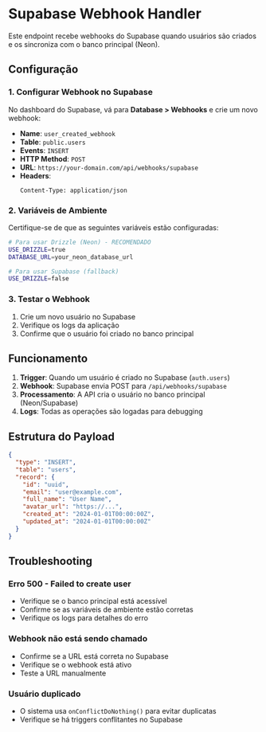 # Supabase Webhook Handler

Este endpoint recebe webhooks do Supabase quando usuários são criados e os sincroniza com o banco principal (Neon).

## Configuração

### 1. Configurar Webhook no Supabase

No dashboard do Supabase, vá para **Database > Webhooks** e crie um novo webhook:

- **Name**: `user_created_webhook`
- **Table**: `public.users`
- **Events**: `INSERT`
- **HTTP Method**: `POST`
- **URL**: `https://your-domain.com/api/webhooks/supabase`
- **Headers**: 
  ```
  Content-Type: application/json
  ```

### 2. Variáveis de Ambiente

Certifique-se de que as seguintes variáveis estão configuradas:

```bash
# Para usar Drizzle (Neon) - RECOMENDADO
USE_DRIZZLE=true
DATABASE_URL=your_neon_database_url

# Para usar Supabase (fallback)
USE_DRIZZLE=false
```

### 3. Testar o Webhook

1. Crie um novo usuário no Supabase
2. Verifique os logs da aplicação
3. Confirme que o usuário foi criado no banco principal

## Funcionamento

1. **Trigger**: Quando um usuário é criado no Supabase (`auth.users`)
2. **Webhook**: Supabase envia POST para `/api/webhooks/supabase`
3. **Processamento**: A API cria o usuário no banco principal (Neon/Supabase)
4. **Logs**: Todas as operações são logadas para debugging

## Estrutura do Payload

```json
{
  "type": "INSERT",
  "table": "users",
  "record": {
    "id": "uuid",
    "email": "user@example.com",
    "full_name": "User Name",
    "avatar_url": "https://...",
    "created_at": "2024-01-01T00:00:00Z",
    "updated_at": "2024-01-01T00:00:00Z"
  }
}
```

## Troubleshooting

### Erro 500 - Failed to create user
- Verifique se o banco principal está acessível
- Confirme se as variáveis de ambiente estão corretas
- Verifique os logs para detalhes do erro

### Webhook não está sendo chamado
- Confirme se a URL está correta no Supabase
- Verifique se o webhook está ativo
- Teste a URL manualmente

### Usuário duplicado
- O sistema usa `onConflictDoNothing()` para evitar duplicatas
- Verifique se há triggers conflitantes no Supabase
